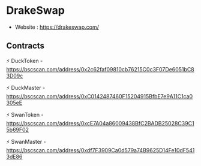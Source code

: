# DrakeSwap
- Website : https://drakeswap.com/
## Contracts
⚡ DuckToken - https://bscscan.com/address/0x2c62faf09810cb76215C0c3F07De6051bC83D09c

⚡ DuckMaster - https://bscscan.com/address/0xC0142487460F15204915BfbE7e9A11C1ca0305eE

⚡ SwanToken - https://bscscan.com/address/0xcE7A04a86009438BfC2BADB25028C39C15b69F02

⚡ SwanMaster - https://bscscan.com/address/0xdf7F3909Ca0d579a74B9625D14Fe10dF5413dE86

<!--
**DrakeSwap/DrakeSwap** is a ✨ _special_ ✨ repository because its `README.md` (this file) appears on your GitHub profile.

Here are some ideas to get you started:

- 🔭 I’m currently working on ...
- 🌱 I’m currently learning ...
- 👯 I’m looking to collaborate on ...
- 🤔 I’m looking for help with ...
- 💬 Ask me about ...
- 📫 How to reach me: ...
- 😄 Pronouns: ...
- ⚡ Fun fact: ...
-->
